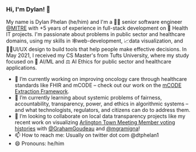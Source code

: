 ### Hi, I'm Dylan! 👋

My name is Dylan Phelan (he/him) and I'm a 🧑‍💻 senior software engineer [@MITRE](https://github.com/MITRE) with +5 years of experience in full-stack development on 🏥 Health IT projects. I'm passionate about problems in public sector and healthcare domains, using my skills in 🕸web-development, 📈data visualization, and 👨‍🎨UI/UX design to build tools that help people make effective decisions. In May 2021, I received my CS Master's from Tufts University, where my study focused on 🤖 AI/ML and ⚖️ AI Ethics for public sector and healthcare applications.


- 🔭 I’m currently working on improving oncology care through healthcare standards like FHIR and mCODE – check out our work on the [mCODE Extraction Framework](https://github.com/mcode/mcode-extraction-framework).
- 🌱 I’m currently learning about systemic problems of fairness, accountability, transparency, power, and ethics in algorithmic systems – and what technologists, regulators, and citizens can do to address them.
- 👯 I’m looking to collaborate on local data transparency projects like my recent work on visualizing [Arlington Town Meeting Member voting histories](https://github.com/Dtphelan1/arlington-ma-town-member-voting) with [@GrahamGoudeau](https://github.com/GrahamGoudeau) and [@mgramigna](https://github.com/mgramigna)!
- 📫 How to reach me: Usually on twitter dot com @dtphelan1
- 😄 Pronouns: he/him
